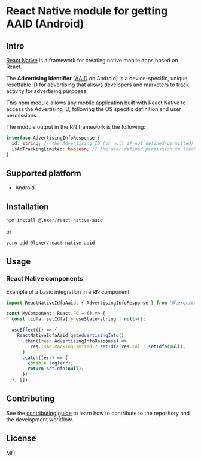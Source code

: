 # React Native module for getting AAID (Android)

## Intro

[React Native](https://reactnative.dev/) is a framework for creating native mobile apps based on React.

The **Advertising Identifier** ([AAID](https://developer.android.com/training/articles/ad-id) on Android) is a device-specific, unique, resettable ID for advertising that allows developers and marketers to track activity for advertising purposes.

This npm module allows any mobile application built with React Native to access the Advertising ID, following the OS specific definition and user permissions.

The module output in the RN framework is the following:

```ts
interface AdvertisingInfoResponse {
  id: string; // the Advertising ID (or null if not defined/permitted)
  isAdTrackingLimited: boolean; // the user defined permission to track
}
```

## Supported platform

- Android

## Installation

```sh
npm install @lexer/react-native-aaid
```
or

```sh
yarn add @lexer/react-native-aaid
```

## Usage

### React Native components

Example of a basic integration in a RN component.

```js
import ReactNativeIdfaAaid, { AdvertisingInfoResponse } from '@lexer/react-native-idfa-aaid';

const MyComponent: React.FC = () => {
  const [idfa, setIdfa] = useState<string | null>();

  useEffect(() => {
    ReactNativeIdfaAaid.getAdvertisingInfo()
      .then((res: AdvertisingInfoResponse) =>
        !res.isAdTrackingLimited ? setIdfa(res.id) : setIdfa(null),
      )
      .catch((err) => {
        console.log(err);
        return setIdfa(null);
      });
  }, []);
```

## Contributing

See the [contributing guide](CONTRIBUTING.md) to learn how to contribute to the repository and the development workflow.

## License

MIT
